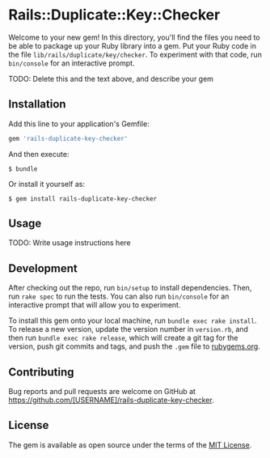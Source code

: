 # Rails::Duplicate::Key::Checker

Welcome to your new gem! In this directory, you'll find the files you need to be able to package up your Ruby library into a gem. Put your Ruby code in the file `lib/rails/duplicate/key/checker`. To experiment with that code, run `bin/console` for an interactive prompt.

TODO: Delete this and the text above, and describe your gem

## Installation

Add this line to your application's Gemfile:

```ruby
gem 'rails-duplicate-key-checker'
```

And then execute:

    $ bundle

Or install it yourself as:

    $ gem install rails-duplicate-key-checker

## Usage

TODO: Write usage instructions here

## Development

After checking out the repo, run `bin/setup` to install dependencies. Then, run `rake spec` to run the tests. You can also run `bin/console` for an interactive prompt that will allow you to experiment.

To install this gem onto your local machine, run `bundle exec rake install`. To release a new version, update the version number in `version.rb`, and then run `bundle exec rake release`, which will create a git tag for the version, push git commits and tags, and push the `.gem` file to [rubygems.org](https://rubygems.org).

## Contributing

Bug reports and pull requests are welcome on GitHub at https://github.com/[USERNAME]/rails-duplicate-key-checker.


## License

The gem is available as open source under the terms of the [MIT License](http://opensource.org/licenses/MIT).

